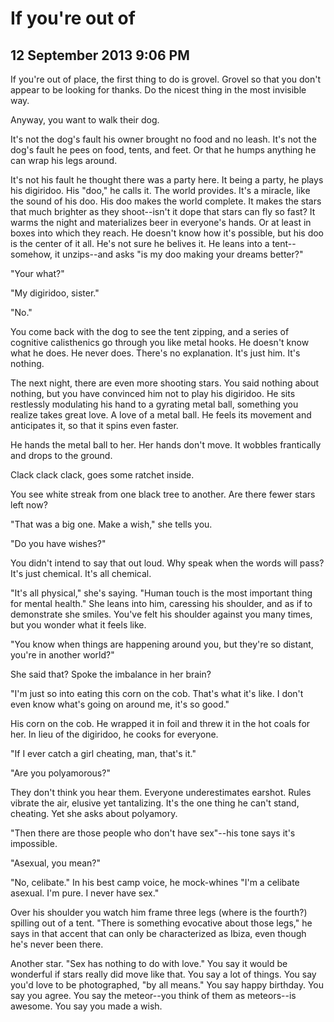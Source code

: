 # If you're out of 
## 12 September 2013 9:06 PM

If you're out of place, the first thing to do is grovel. Grovel so that you don't appear to be looking for thanks. Do the nicest thing in the most invisible way.

Anyway, you want to walk their dog.

It's not the dog's fault his owner brought no food and no leash. It's not the dog's fault he pees on food, tents, and feet. Or that he humps anything he can wrap his legs around.

It's not his fault he thought there was a party here. It being a party, he plays his digiridoo. His "doo," he calls it. The world provides. It's a miracle, like the sound of his doo. His doo makes the world complete. It makes the stars that much brighter as they shoot--isn't it dope that stars can fly so fast? It warms the night and materializes beer in everyone's hands. Or at least in boxes into which they reach. He doesn't know how it's possible, but his doo is the center of it all. He's not sure he belives it. He leans into a tent--somehow, it unzips--and asks "is my doo making your dreams better?"

"Your what?"

"My digiridoo, sister."

"No."

You come back with the dog to see the tent zipping, and a series of cognitive calisthenics go through you like metal hooks. He doesn't know what he does. He never does. There's no explanation. It's just him. It's nothing.

The next night, there are even more shooting stars. You said nothing about nothing, but you have convinced him not to play his digiridoo. He sits restlessly modulating his hand to a gyrating metal ball, something you realize takes great love. A love of a metal ball. He feels its movement and anticipates it, so that it spins even faster.

He hands the metal ball to her. Her hands don't move. It wobbles frantically and drops to the ground.

Clack clack clack, goes some ratchet inside.

You see white streak from one black tree to another. Are there fewer stars left now?

"That was a big one. Make a wish," she tells you.

"Do you have wishes?"

You didn't intend to say that out loud. Why speak when the words will pass? It's just chemical. It's all chemical.

"It's all physical," she's saying. "Human touch is the most important thing for mental health." She leans into him, caressing his shoulder, and as if to demonstrate she smiles. You've felt his shoulder against you many times, but you wonder what it feels like.

"You know when things are happening around you, but they're so distant, you're in another world?"

She said that? Spoke the imbalance in her brain?

"I'm just so into eating this corn on the cob. That's what it's like. I don't even know what's going on around me, it's so good."

His corn on the cob. He wrapped it in foil and threw it in the hot coals for her. In lieu of the digiridoo, he cooks for everyone.

"If I ever catch a girl cheating, man, that's it."

"Are you polyamorous?"

They don't think you hear them. Everyone underestimates earshot. Rules vibrate the air, elusive yet tantalizing. It's the one thing he can't stand, cheating. Yet she asks about polyamory.

"Then there are those people who don't have sex"--his tone says it's impossible.

"Asexual, you mean?"

"No, celibate." In his best camp voice, he mock-whines "I'm a celibate asexual. I'm pure. I never have sex."

Over his shoulder you watch him frame three legs (where is the fourth?) spilling out of a tent. "There is something evocative about those legs," he says in that accent that can only be characterized as Ibiza, even though he's never been there.

Another star. "Sex has nothing to do with love." You say it would be wonderful if stars really did move like that. You say a lot of things. You say you'd love to be photographed, "by all means." You say happy birthday. You say you agree. You say the meteor--you think of them as meteors--is awesome. You say you made a wish.
